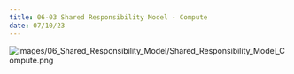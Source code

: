 ```yaml
---
title: 06-03 Shared Responsibility Model - Compute
date: 07/10/23
---
```


![images/06_Shared_Responsibility_Model/Shared_Responsibility_Model_Compute.png](../../images/06_Shared_Responsibility_Model/Shared_Responsibility_Model_Compute.png)
